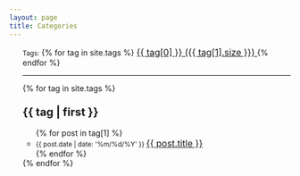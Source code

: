 ```yaml
---
layout: page
title: Categories
---
```


<div id="tags">
  <ul class="tags">
  <div class="tags-expo-list">
    <small> Tags:</small>
    {% for tag in site.tags %}
      <a href="#{{ tag[0] | slugify }}" class="post-tag" style="font-size:16px;">
        {{ tag[0] }} ({{ tag[1].size }})
      </a>
    {% endfor %}
  </div>
  
  <hr/>
    	{% for tag in site.tags %}
			<div>
                <h3 id="{{ tag[0] | slugify }}"><span style="font-size:20px;"> {{ tag | first }} </span></h3>
                <!-- List tag posts -->
                <ul class="tag-list">
                    {% for post in tag[1] %}
                    <li>
                        <small> {{ post.date | date: '%m/%d/%Y' }} </small>
                        <a href="{{ site.baseurl }}{{ post.url }}" style="font-size:16px;">{{ post.title }}</a>
                    </li>
                    {% endfor %}
                </ul>
			</div>
			{% endfor %}
  </ul>
</div>
